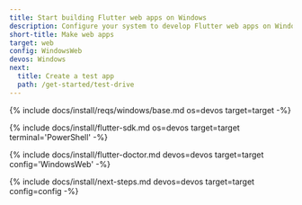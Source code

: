 ```yaml
---
title: Start building Flutter web apps on Windows
description: Configure your system to develop Flutter web apps on Windows.
short-title: Make web apps
target: web
config: WindowsWeb
devos: Windows
next:
  title: Create a test app
  path: /get-started/test-drive
---
```


{% include docs/install/reqs/windows/base.md os=devos target=target -%}

{% include docs/install/flutter-sdk.md os=devos target=target terminal='PowerShell' -%}

{% include docs/install/flutter-doctor.md devos=devos target=target config='WindowsWeb' -%}

{% include docs/install/next-steps.md devos=devos target=target config=config -%}
